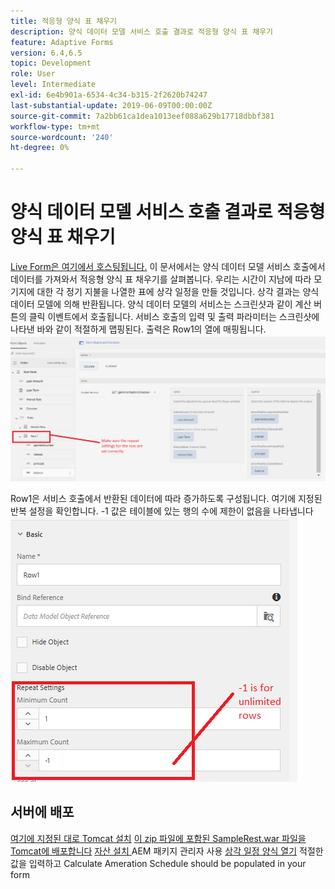 ```yaml
---
title: 적응형 양식 표 채우기
description: 양식 데이터 모델 서비스 호출 결과로 적응형 양식 표 채우기
feature: Adaptive Forms
version: 6.4,6.5
topic: Development
role: User
level: Intermediate
exl-id: 6e4b901a-6534-4c34-b315-2f2620b74247
last-substantial-update: 2019-06-09T00:00:00Z
source-git-commit: 7a2bb61ca1dea1013eef088a629b17718dbbf381
workflow-type: tm+mt
source-wordcount: '240'
ht-degree: 0%

---
```


# 양식 데이터 모델 서비스 호출 결과로 적응형 양식 표 채우기

[Live Form은 여기에서 호스팅됩니다.](https://forms.enablementadobe.com/content/dam/formsanddocuments/amortization/jcr:content?wcmmode=disabled)
이 문서에서는 양식 데이터 모델 서비스 호출에서 데이터를 가져와서 적응형 양식 표 채우기를 살펴봅니다. 우리는 시간이 지남에 따라 모기지에 대한 각 정기 지불을 나열한 표에 상각 일정을 만들 것입니다. 상각 결과는 양식 데이터 모델에 의해 반환됩니다. 양식 데이터 모델의 서비스는 스크린샷과 같이 계산 버튼의 클릭 이벤트에서 호출됩니다. 서비스 호출의 입력 및 출력 파라미터는 스크린샷에 나타낸 바와 같이 적절하게 맵핑된다. 출력은 Row1의 열에 매핑됩니다.
![clickevent](assets/amortization.PNG)

Row1은 서비스 호출에서 반환된 데이터에 따라 증가하도록 구성됩니다. 여기에 지정된 반복 설정을 확인합니다. -1 값은 테이블에 있는 행의 수에 제한이 없음을 나타냅니다
![Row1](assets/rowconfiguration.PNG)

## 서버에 배포

[여기에 지정된 대로 Tomcat 설치](/help/forms/ic-print-channel-tutorial/set-up-tomcat.md)
[이 zip 파일에 포함된 SampleRest.war 파일을 Tomcat에 배포합니다](assets/sample-rest.zip)
[자산 설치 ](assets/amortizationschedule.zip) AEM 패키지 관리자 사용
[상각 일정 양식 열기](http://localhost:4502/content/dam/formsanddocuments/amortization/jcr:content?wcmmode=disabled)
적절한 값을 입력하고 Calculate Ameration Schedule should be populated in your form
